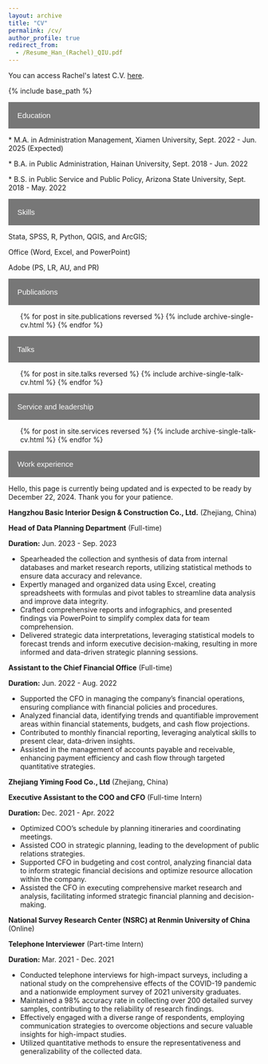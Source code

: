 ```yaml
---
layout: archive
title: "CV"
permalink: /cv/
author_profile: true
redirect_from:
  - /Resume_Han_(Rachel)_QIU.pdf
---
```

You can access Rachel's latest C.V. [here](https://raw.githubusercontent.com/qiuhan-star/hanrachelqiu.github.io/master/assets/Resume_Han_(Rachel)_QIU.pdf). 

{% include base_path %}

<html lang="en">
<head>
<meta charset="UTF-8">
<title>Collapsible List Example</title>
<style>
  .collapsible {
    background-color: #777;
    color: white;
    cursor: pointer;
    padding: 18px;
    width: 100%;
    border: none;
    text-align: left;
    outline: none;
    font-size: 15px;
  }

  .active, .collapsible:hover {
    background-color: #555;
  }

  .content {
    padding: 0 18px;
    display: none;
    overflow: hidden;
    background-color: #f1f1f1;
  }
</style>
</head>
<body>

<button class="collapsible">Education</button>
<div class="content">
  <p>* M.A. in Administration Management, Xiamen University, Sept. 2022 - Jun. 2025 (Expected)</p>
  <p>* B.A. in Public Administration, Hainan University, Sept. 2018 - Jun. 2022</p>
  <p>* B.S. in Public Service and Public Policy, Arizona State University, Sept. 2018 - May. 2022</p>
</div>

<button class="collapsible">Skills</button>
<div class="content">
  <p>Stata, SPSS, R, Python, QGIS, and ArcGIS;</p>
  <p>Office (Word, Excel, and PowerPoint)</p>
  <p>Adobe (PS, LR, AU, and PR)</p>
</div>

<button class="collapsible">Publications</button>
<div class="content">
  <!-- Publications content here -->
  <ul>{% for post in site.publications reversed %}
    {% include archive-single-cv.html %}
  {% endfor %}</ul>
</div>

<button class="collapsible">Talks</button>
<div class="content">
  <!-- Talks content here -->
  <ul>{% for post in site.talks reversed %}
    {% include archive-single-talk-cv.html  %}
  {% endfor %}</ul>
</div>

<button class="collapsible">Service and leadership</button>
<div class="content">
<!-- Service and leadership content here -->
  <ul>{% for post in site.services reversed %}
    {% include archive-single-talk-cv.html  %}
  {% endfor %}</ul>
</div>

</div>

<button class="collapsible">Work experience</button>
<div class="content">
  <p>Hello, this page is currently being updated and is expected to be ready by December 22, 2024. Thank you for your patience.</p>

**Hangzhou Basic Interior Design & Construction Co., Ltd.** (Zhejiang, China)

**Head of Data Planning Department** (Full-time)

**Duration:** Jun. 2023 - Sep. 2023
- Spearheaded the collection and synthesis of data from internal databases and market research reports, utilizing statistical methods to ensure data accuracy and relevance.
- Expertly managed and organized data using Excel, creating spreadsheets with formulas and pivot tables to streamline data analysis and improve data integrity.
- Crafted comprehensive reports and infographics, and presented findings via PowerPoint to simplify complex data for team comprehension.
- Delivered strategic data interpretations, leveraging statistical models to forecast trends and inform executive decision-making, resulting in more informed and data-driven strategic planning sessions.

**Assistant to the Chief Financial Office** (Full-time)

**Duration:** Jun. 2022 - Aug. 2022
- Supported the CFO in managing the company’s financial operations, ensuring compliance with financial policies and procedures.
- Analyzed financial data, identifying trends and quantifiable improvement areas within financial statements, budgets, and cash flow projections.
- Contributed to monthly financial reporting, leveraging analytical skills to present clear, data-driven insights.
- Assisted in the management of accounts payable and receivable, enhancing payment efficiency and cash flow through targeted quantitative strategies.

**Zhejiang Yiming Food Co., Ltd**  (Zhejiang, China)

**Executive Assistant to the COO and CFO** (Full-time Intern)

**Duration:** Dec. 2021 - Apr. 2022
- Optimized COO’s schedule by planning itineraries and coordinating meetings.
- Assisted COO in strategic planning, leading to the development of public relations strategies.
- Supported CFO in budgeting and cost control, analyzing financial data to inform strategic financial decisions and optimize resource allocation within the company.
- Assisted the CFO in executing comprehensive market research and analysis, facilitating informed strategic financial planning and decision-making.

**National Survey Research Center (NSRC) at Renmin University of China** (Online)

**Telephone Interviewer** (Part-time Intern)

**Duration:** Mar. 2021 - Dec. 2021
- Conducted telephone interviews for high-impact surveys, including a national study on the comprehensive effects of the COVID-19 pandemic and a nationwide employment survey of 2021 university graduates.
- Maintained a 98% accuracy rate in collecting over 200 detailed survey samples, contributing to the reliability of research findings.
- Effectively engaged with a diverse range of respondents, employing communication strategies to overcome objections and secure valuable insights for high-impact studies.
- Utilized quantitative methods to ensure the representativeness and generalizability of the collected data.


</div>

<script>
var coll = document.getElementsByClassName("collapsible");
var i;

for (i = 0; i < coll.length; i++) {
  coll[i].addEventListener("click", function() {
    this.classList.toggle("active");
    var content = this.nextElementSibling;
    if (content.style.display === "block") {
      content.style.display = "none";
    } else {
      content.style.display = "block";
    }
  });
}
</script>

</body>
</html>
